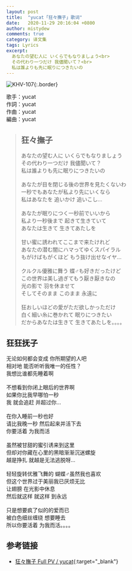 ```yaml
---
layout: post
title:  "yucat「狂々撫子」歌词"
date:   2020-11-29 20:16:04 +0800
author: mistydew
comments: true
category: 译文集
tags: Lyrics
excerpt:
  あなたの望む人に いくらでもなりましょう<br>
  その代わり一つだけ 我儘聞いて？<br>
  私は誰よりも先に眠りにつきたいの
---
```

![KHV-107](https://is3-ssl.mzstatic.com/image/thumb/Music49/v4/23/31/46/233146a1-7885-2b1d-6228-55790165fd5b/source/600x600bb.jpg){:.border}

歌手：yucat<br>
作詞：yucat<br>
作曲：yucat<br>
編曲：yucat

<blockquote class="original">
  <h2>狂々撫子</h2>
  <p>
    あなたの望む人に いくらでもなりましょう<br>
    その代わり一つだけ 我儘聞いて？<br>
    私は誰よりも先に眠りにつきたいの<br>
    <br>
    あなたが目を閉じる後の世界を見たくないわ<br>
    一秒でもあなたが私より先にいくなら<br>
    私はあなたを 追いかけ 追いこし…<br>
    <br>
    あなたが眠りにつく一秒前でいいから<br>
    私より一秒後まで 起きて生きていて<br>
    あなたは生きて 生きてあたしを<br>
    <br>
    甘い蜜に誘われてここまで来たけれど<br>
    あなたの潜む闇にハマってゆくスパイラル<br>
    もがけばもがくほど もう抜け出せなイヤ…<br>
    <br>
    クルクル優雅に舞う 蝶♂︎も好きだったけど<br>
    この世界は美し過ぎてもう厭き厭きなの<br>
    光の影で 羽を休ませて<br>
    そしてそのまま このまま 永遠に<br>
    <br>
    狂おしいほどの愛がただ欲しかっただけ<br>
    白く細い糸に巻かれて 眠りにつきたい<br>
    だからあなたは生きて 生きてあたしを。。。。
  </p>
</blockquote>

<div class="translation">
  <h2>狂狂抚子</h2>
  <p>
    无论如何都会变成 你所期望的人吧<br>
    相对地 能否听听我唯一的任性？<br>
    我想比谁都先睡着啊<br>
    <br>
    不想看到你闭上眼后的世界啊<br>
    如果你比我早哪怕一秒<br>
    我 就会追赶 并超过你…<br>
    <br>
    在你入睡前一秒也好<br>
    请比我晚一秒 然后起来并活下去<br>
    你要活着 为我而活<br>
    <br>
    虽然被甘甜的蜜引诱来到这里<br>
    但却对你藏在心里的黑暗渐渐沉迷螺旋<br>
    越是挣扎 就越是无法逃脱呀…<br>
    <br>
    轻轻旋转优雅飞舞的 蝴蝶♂︎虽然我也喜欢<br>
    但这个世界过于美丽我已厌烦无比<br>
    让翅膀 在光影中休息<br>
    然后就这样 就这样 到永远<br>
    <br>
    只是想要疯了似的的爱而已<br>
    被白色细丝缠绕 想要睡去<br>
    所以你要活着 为我而活。。。。
  </p>
</div>

## 参考链接

* [狂々撫子 Full PV / yucat](https://www.youtube.com/watch?v=4GMdCVFFjYs){:target="_blank"}
